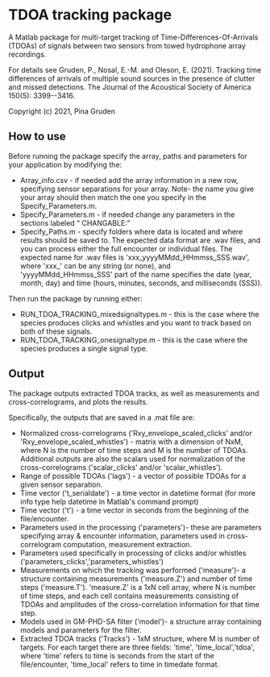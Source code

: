 # TDOA tracking package

A Matlab package for multi-target tracking of Time-Differences-Of-Arrivals (TDOAs) of signals between two sensors from towed hydrophone array recordings.

For details see Gruden, P.,  Nosal, E.-M. and Oleson, E. (2021). Tracking time differences of arrivals of multiple sound sources in the presence of clutter and missed detections. The Journal of the Acoustical Society of America  150(5): 3399--3416.

Copyright (c) 2021, Pina Gruden


## How to use

Before running the package specify the array, paths and parameters for your application by modifying the: 
- Array_info.csv - if needed add the array information in a new row, specifying sensor separations for your array. Note- the name you give your array should then match the one you specify in the Specify_Parameters.m.
- Specify_Parameters.m - if needed change any parameters in the sections labeled “ CHANGABLE:” 
- Specify_Paths.m - specify folders where data is located and where results should be saved to. The expected data format are .wav files, and you can process either the full encounter or individual files. The expected name for .wav files is 'xxx_yyyyMMdd_HHmmss_SSS.wav', where 'xxx_' can be any string (or none), and 'yyyyMMdd_HHmmss_SSS' part of the name specifies the date (year, month, day) and time (hours, minutes, seconds, and milliseconds (SSS)).


Then run the package by running either:
- RUN_TDOA_TRACKING_mixedsignaltypes.m - this is the case where the species produces clicks and whistles and you want to track based on both of these signals.
- RUN_TDOA_TRACKING_onesignaltype.m - this is the case where the species produces a single signal type.  


## Output

The package outputs extracted TDOA tracks, as well as measurements and cross-correlograms, and plots the results.

Specifically, the outputs that are saved in a .mat file are:
- Normalized cross-correlograms ('Rxy_envelope_scaled_clicks' and/or 'Rxy_envelope_scaled_whistles') - matrix with a dimension of NxM, where N is the number of time steps and M is the number of TDOAs. Additional outputs are also the scalars used for normalization of the cross-correlograms ('scalar_clicks' and/or 'scalar_whistles').
- Range of possible TDOAs ('lags') - a vector of possible TDOAs for a given sensor separation.
- Time vector ('t_serialdate') - a time vector in datetime format (for more info type help datetime in Matlab's command prompt)
- Time vector ('t') - a time vector in seconds from the beginning of the file/encounter.
- Parameters used in the processing ('parameters')- these are parameters specifying array & encounter information, parameters used in cross-correlogram computation, measurement extraction.
- Parameters used specifically in processing of clicks and/or whistles ('parameters_clicks','parameters_whistles')
- Measurements on which the tracking was performed ('measure')- a structure containing measurements ('measure.Z') and number of time steps ('measure.T'). 'measure.Z' is a 1xN cell array, where N is number of time steps, and each cell contains measurements consisting of TDOAs and amplitudes of the cross-correlation information for that time step.
- Models used in GM-PHD-SA filter ('model')- a structure array containing models and parameters for the filter.
- Extracted TDOA tracks ('Tracks') - 1xM structure, where M is number of targets. For each target there are three fields: 'time', 'time_local','tdoa', where 'time' refers to time is seconds from the start of the file/encounter, 'time_local' refers to time in timedate format.



  